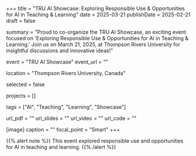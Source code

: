 +++
title = "TRU AI Showcase: Exploring Responsible Use & Opportunities for AI in Teaching & Learning"
date = 2025-03-21
publishDate = 2025-02-21
draft = false

summary = "Proud to co-organize the TRU AI Showcase, an exciting event focused on 'Exploring Responsible Use & Opportunities for AI in Teaching & Learning.' Join us on March 21, 2025, at Thompson Rivers University for insightful discussions and innovative ideas!"


event = "TRU AI Showcase"
event_url = ""

location = "Thompson Rivers University, Canada"

selected = false

projects = []

tags = ["AI", "Teaching", "Learning", "Showcase"]

url_pdf = ""
url_slides = ""
url_video = ""
url_code = ""

[image]
  caption = ""
  focal_point = "Smart"
+++

{{% alert note %}}
This event explored responsible use and opportunities for AI in teaching and learning.
{{% /alert %}}
